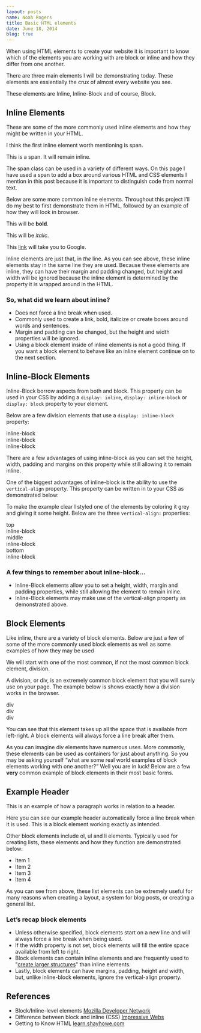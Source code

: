 ```yaml
---
layout: posts
name: Noah Rogers
title: Basic HTML elements
date: June 18, 2014
blog: true
---
```

<p>When using HTML elements to create your website it is important to know which of the elements you are working with are block or inline and how they differ from one another.</p>

<p>There are three main elements I will be demonstrating today. These elements are essientially the crux of almost every website you see.</p>

<p>These elements are Inline, Inline-Block and of course, Block.</p>

<h2>Inline Elements</h2>

<p>These are some of the more commonly used inline elements and how they might be written in your HTML.</p>

<p>I think the first inline element worth mentioning is span.</p>

<script src="https://gist.github.com/Treydor/64bdb243a8a7d1193f31.js"></script>

<div class="box example">
  <div class="container">
    <p>This is a <span class="example-element inline">span</span>. It will remain inline.</p>
  </div>
</div>

<p>The span class can be used in a variety of different ways. On this page I have used a span to add a box around various HTML and CSS elements I mention in this post because it is important to distinguish code from normal text.</p>

<p>Below are some more common inline elements. Throughout this project I&rsquo;ll do my best to first demonstrate them in HTML, followed by an example of how they will look in browser.</p>

<script src="https://gist.github.com/Treydor/cf56a04c2134e3383e77.js"></script>

<div class="box example">
  <div class="container">
    <p>This will be <strong>bold</strong>.</p>
    <p>This will be <em>italic</em>.</p>
    <p>This <a href="http://www.google.com" target="_blank">link</a> will take you to Google.</p>
  </div>
</div>

<p>Inline elements are just that, in <em>the</em> line. As you can see above, these inline elements stay in the same line they are used. Because these elements are inline, they can have their margin and padding changed, but height and width will be ignored because the inline element is determined by the property it is wrapped around in the HTML.</p>

<h3>So, what did we learn about inline?</h3>
<ul>
  <li>Does not force a line break when used.</li>
  <li>Commonly used to create a link, bold, italicize or create boxes around words and sentences.</li>
  <li>Margin and padding can be changed, but the height and width properties will be ignored.</li>
  <li>Using a block element inside of inline elements is not a good thing. If you want a block element to behave like an inline element continue on to the next section.</li>
</ul>

<h2>Inline-Block Elements</h2>

<p>Inline-Block borrow aspects from both <inline</code> and block. This property can be used in your CSS by adding a <code>display: inline</code>, <code>display: inline-block</code> or <code>display: block</code> property to your element.</p>

<p>Below are a few division elements that use a <code>display: inline-block</code> property:</p>

<script src="https://gist.github.com/Treydor/4329fe9a6ed92a74c1f3.js"></script>

<div class="box example center">
  <div class="container">
    <div class="example-element inline-block">inline-block</div>
    <div class="example-element inline-block">inline-block</div>
    <div class="example-element inline-block">inline-block</div>
  </div>
</div>

<p>There are a few advantages of using inline-block as you can set the height, width, padding and margins on this property while still allowing it to remain inline.</p>

<p>One of the biggest advantages of inline-block is the ability to use the <code>vertical-align</code> property. This property can be written in to your CSS as demonstrated below:</p>

<script src="https://gist.github.com/Treydor/8e29d5b283eaca8da999.js"></script>

<p>To make the example clear I styled one of the elements by coloring it grey and giving it some height. Below are the three <code>vertical-align:</code> properties:</p>

<div class="example box center">
  <div class="container">
    <div class="example-element inline-block large">top</div>
    <div class="example-element inline-block valign-top">inline-block</div>
  </div>

  <div class="container">
    <div class="example-element inline-block large">middle</div>
    <div class="example-element inline-block valign-middle">inline-block</div>
  </div>

  <div class="container">
    <div class="example-element inline-block large">bottom</div>
    <div class="example-element inline-block valign-bottom">inline-block</div>
  </div>
</div>

<h3>A few things to remember about inline-block...</h3>
<ul>
  <li>Inline-Block elements allow you to set a height, width, margin and padding properties, while still allowing the element to remain inline.</li>
  <li>Inline-Block elements may make use of the vertical-align property as demonstrated above.</li>
</ul>

<h2>Block Elements</h2>

<p>Like inline, there are a variety of block elements. Below are just a few of some of the more commonly used block elements as well as some examples of how they may be used</p>

<p>We will start with one of the most common, if not the most common block element, division.</p>

<p>A division, or div, is an extremely common block element that you will surely use on your page. The example below is shows exactly how a division works in the browser.</p>

<script src="https://gist.github.com/Treydor/82f82b8d8752eb3e43ad.js"></script>

<div class="example box">
  <div class="container">
    <div class="example-element block">div</div>
    <div class="example-element block">div</div>
    <div class="example-element block">div</div>
  </div>
</div>

<p>You can see that this element takes up all the space that is available from left-right. A block elements will always force a line break after them.</p>

<p>As you can imagine div elements have numerous uses. More commonly, these elements can be used as containers for just about anything. So you may be asking yourself <q>what are some real world examples of block elements working with one another?</q> Well you are in luck! Below are a few <strong>very</strong> common example of block elements in their most basic forms.

<script src="https://gist.github.com/Treydor/bf39ca2026c03eee1f99.js"></script>

<div class="example box">
  <div class="container">
    <h2>Example Header</h2>
    <p>This is an example of how a paragraph works in relation to a header.</p>
  </div>
</div>

<p>Here you can see our example header automatically force a line break when it is used. This is a block element working exactly as intended.</p>

<p>Other block elements include ol, ul and li elements. Typically used for creating lists, these elements and how they function are demonstrated below:</p>

<script src="https://gist.github.com/Treydor/62da44cfe3aaff1fa2dc.js"></script>

<div class="example box">
  <div class="container">
    <ul>
      <li>Item 1</li>
      <li>Item 2</li>
      <li>Item 3</li>
      <li>Item 4</li>
    </ul>
  </div>
</div>

<p>As you can see from above, these list elements can be extremely useful for many reasons when creating a layout, a system for blog posts, or creating a general list.</p>

<h3>Let&rsquo;s recap block elements</h3>
<ul>
  <li>
    Unless otherwise specified, block elements start on a new line and will always force a line break when being used.
  </li>
  <li>
    If the width property is not set, block elements will fill the entire space available from left to right.
  </li>
  <li>
    Block elements can contain inline elements and are frequently used to "<a href="https://developer.mozilla.org/en-US/docs/Web/HTML/Block-level_elements" target="_blank">create larger structures</a>" than inline elements.
  </li>
  <li>
    Lastly, block elements can have margins, padding, height and width, but, unlike inline-block elements, ignore the vertical-align property.
  </li>
</ul>

<h2>References</h2>
<ul>
  <li>
    Block/Inline-level elements <a href="https://developer.mozilla.org/en-US/docs/Web/HTML/Block-level_elements" target="_blank">Mozilla Developer Network</a>
  </li>
  <li>
    Difference between block and inline (CSS) <a href="http://www.impressivewebs.com/difference-block-inline-css/" target="_blank">Impressive Webs</a>
  </li>
  <li>
    Getting to Know HTML <a href="http://learn.shayhowe.com/html-css/getting-to-know-html/" target="_blank">learn.shayhowe.com</a>
  </li>
</ul>